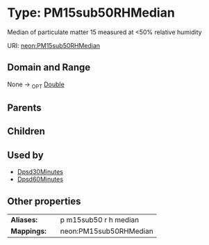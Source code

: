 
# Type: PM15sub50RHMedian


Median of particulate matter 15 measured at <50% relative humidity

URI: [neon:PM15sub50RHMedian](https://data.neonscience.org/PM15sub50RHMedian)


## Domain and Range

None ->  <sub>OPT</sub> [Double](types/Double.md)

## Parents


## Children


## Used by

 * [Dpsd30Minutes](Dpsd30Minutes.md)
 * [Dpsd60Minutes](Dpsd60Minutes.md)

## Other properties

|  |  |  |
| --- | --- | --- |
| **Aliases:** | | p m15sub50 r h median |
| **Mappings:** | | neon:PM15sub50RHMedian |

